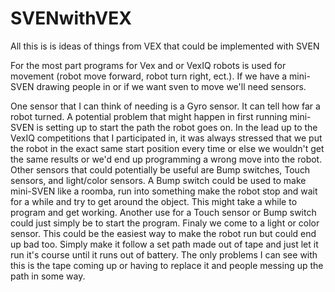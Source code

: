 # SVENwithVEX
All this is is ideas of things from VEX that could be implemented with SVEN

For the most part programs for Vex and or VexIQ robots is used for movement (robot move forward, robot turn right, ect.). If we have a mini-SVEN drawing people in or if we want sven to move we'll need sensors. 

One sensor that I can think of needing is a Gyro sensor. It can tell how far a robot turned. A potential problem that might happen in first running mini-SVEN is setting up to start the path the robot goes on. In the lead up to the VexIQ competitions that I participated in, it was always stressed that we put the robot in the exact same start position every time or else we wouldn't get the same results or we'd end up programming a wrong move into the robot. Other sensors that could potentially be useful are Bump switches, Touch sensors, and light/color sensors. A Bump switch could be used to make mini-SVEN like a roomba, run into something make the robot stop and wait for a while and try to get around the object. This might take a while to program and get working. Another use for a Touch sensor or Bump switch could just simply be to start the program. Finaly we come to a light or color sensor. This could be the easiest way to make the robot run but could end up bad too. Simply make it follow a set path made out of tape and just let it run it's course until it runs out of battery. The only problems I can see with this is the tape coming up or having to replace it and people messing up the path in some way.
